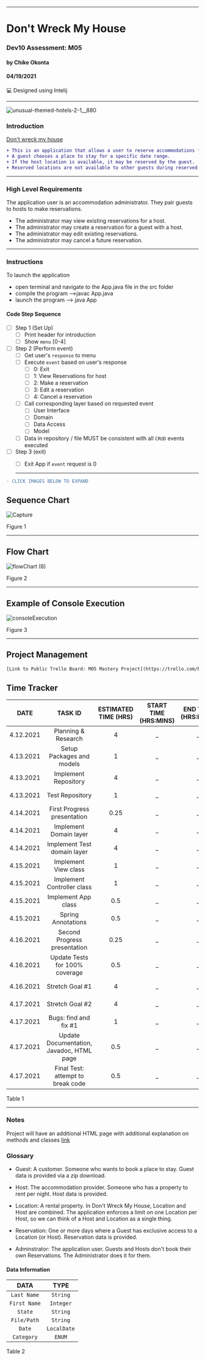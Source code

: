 ____________________________________
# Don't Wreck My House 
### Dev10 Assessment: M05
#### by Chike Okonta
#### 04/19/2021
💻 Designed using Intelij

_______________________________________________________
![unusual-themed-hotels-2-1__880](https://user-images.githubusercontent.com/40407778/114541392-4bd1f380-9c1c-11eb-8ece-909e0339af39.jpg)



### Introduction
[Don't wreck my house](https://stage3talent.brightspace.com/d2l/le/content/6716/viewContent/3713/View)  
```diff
+ This is an application that allows a user to reserve accommodations for a guest with a host.
+ A guest chooses a place to stay for a specific date range. 
+ If the host location is available, it may be reserved by the guest. 
+ Reserved locations are not available to other guests during reserved dates.
```
___________________________________________________
### High Level Requirements
The application user is an accommodation administrator. They pair guests to hosts to make reservations.

- The administrator may view existing reservations for a host.
- The administrator may create a reservation for a guest with a host.
- The administrator may edit existing reservations.
- The administrator may cancel a future reservation.

___________________________________________________
### Instructions
To launch the application
- open terminal and navigate to the App.java file in the src folder
- compile the program
  -->javac App.java
- launch the program
  --> java App

#### Code Step Sequence
* [ ] Step 1 (Set Up)
  * [ ] Print header for introduction
  * [ ] Show `menu` [0-4]
* [ ] Step 2 (Perform event)
  * [ ] Get user's `response` to menu
  * [ ] Execute `event` based on user's response
    * [ ] 0: Exit
    * [ ] 1: View Reservations for host
    * [ ] 2: Make a reservation
    * [ ] 3: Edit a reservation
    * [ ] 4: Cancel a reservation
  * [ ] Call corresponding layer based on requested event 
    * [ ] User Interface
    * [ ] Domain
    * [ ] Data Access
    * [ ] Model
  * [ ] Data in repository / file MUST be consistent with all `CRUD` events executed
* [ ] Step 3 (exit)
  * [ ] Exit App if `event` request is 0
  
   
  _________________________________________________________________________
 ```diff
 - CLICK IMAGES BELOW TO EXPAND
 ```
## Sequence Chart
![Capture](https://user-images.githubusercontent.com/40407778/114239940-5a828700-994c-11eb-91e0-beb4da31f61b.JPG)

Figure 1
 ______________________________________________________________________
## Flow Chart
![flowChart (6)](https://user-images.githubusercontent.com/40407778/114236959-fa89e180-9947-11eb-858a-4c65e96baf47.jpg)


Figure 2
 ______________________________________________________________________
## Example of Console Execution
![consoleExecution](https://user-images.githubusercontent.com/40407778/114225876-809e2c00-9938-11eb-90f3-33a0baf2648c.JPG)

Figure 3
____________________________________________________________________

## Project Management 
```diff
[Link to Public Trello Board: MO5 Mastery Project](https://trello.com/b/XkHJu36o)
```

## Time Tracker

|DATE |TASK ID|ESTIMATED TIME (HRS) | START TIME (HRS:MINS)|END TIME (HRS:MINS)| STATUS
|:---:| :---: | :---:               | :---:                |:---:              |:---:
|4.12.2021| Planning & Research | 4              | _ | _ | Completed
|4.13.2021| Setup Packages and models | 1              | _ | _ | Not Started
|4.13.2021| Implement Repository | 4              | _ | _ | Not Started
|4.13.2021| Test Repository| 1            | _ | _ | Not Started
|4.14.2021| First Progress presentation|0.25  | _ | _ | Not Started
|4.14.2021| Implement Domain layer | 4              | _ | _ | Not Started
|4.14.2021| Implement Test domain layer | 4              | _ | _ | Not Started
|4.15.2021| Implement View class | 1              | _ | _ | Not Started
|4.15.2021| Implement Controller class | 1              | _ | _ | Not Started
|4.15.2021| Implement App class | 0.5              | _ | _ | Not Started
|4.15.2021| Spring Annotations | 0.5  | _ | _ | Not Started
|4.16.2021| Second Progress presentation|0.25  | _ | _ | Not Started
|4.16.2021| Update Tests for 100% coverage| 0.5 | _ | _ | Not Started
|4.16.2021| Stretch Goal #1 | 4  | _ | _ | Not Started
|4.17.2021| Stretch Goal #2 | 4  | _ | _ | Not Started
|4.17.2021| Bugs: find and fix #1 | 1  | _ | _ | Not Started
|4.17.2021| Update Documentation, Javadoc, HTML page| 0.5| _ | _ | Not Started
|4.17.2021| Final Test: attempt to break code| 0.5              | _ | _ | Not Started


Table 1


 ________________________________________________________
### Notes
 Project will have an additional HTML page with additional explanation on methods and classes
[link](todo)

### Glossary
- Guest: 
A customer. Someone who wants to book a place to stay. Guest data is provided via a zip download.

- Host:
The accommodation provider. Someone who has a property to rent per night. Host data is provided.

-  Location:
A rental property. In Don't Wreck My House, Location and Host are combined. 
The application enforces a limit on one Location per Host, so we can think of a Host and Location as a single thing.

-  Reservation:
One or more days where a Guest has exclusive access to a Location (or Host). Reservation data is provided.

- Adminstrator:
The application user. Guests and Hosts don't book their own Reservations. The Administrator does it for them.

#### Data Information
  
  |DATA| TYPE
  | :---:|:---:
  |`Last Name`| `String`
  | `First Name` |`Integer`
  | `State`| `String`
  | `File/Path`|`String`
  | `Date`| `LocalDate`
  | `Category`| `ENUM`

Table 2


